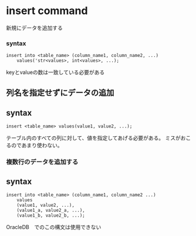 # insert command

新規にデータを追加する

### syntax

```mysql
insert into <table_name> (column_name1, column_name2, ...) 
    values('str<values>, int<values>, ...);
```

keyとvalueの数は一致している必要がある

## 列名を指定せずにデータの追加

## syntax

```mysql
insert <table_name> values(value1, value2, ...);
```

テーブル内のすべての列に対して、値を指定してあげる必要がある。
ミスがおこるのであまり使わない。

### 複数行のデータを追加する

## syntax

```mysql
insert into <table_name> (column_name1, column_name2 ...)
    values
    (value1, value2, ...),
    (value1_a, value2_a, ...),
    (value1_b, value2_b, ...);
```

OracleDB　でのこの構文は使用できない

